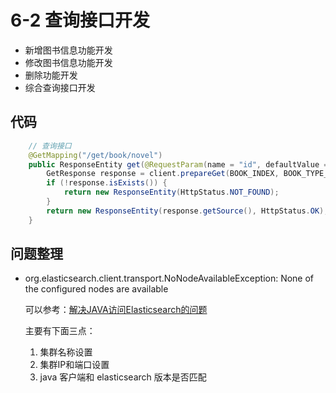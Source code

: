 # 6-2 查询接口开发

* 新增图书信息功能开发
* 修改图书信息功能开发
* 删除功能开发
* 综合查询接口开发

## 代码

```java
    // 查询接口
    @GetMapping("/get/book/novel")
    public ResponseEntity get(@RequestParam(name = "id", defaultValue = "") String id) {
        GetResponse response = client.prepareGet(BOOK_INDEX, BOOK_TYPE_NOVEL, id).get();
        if (!response.isExists()) {
            return new ResponseEntity(HttpStatus.NOT_FOUND);
        }
        return new ResponseEntity(response.getSource(), HttpStatus.OK);
    }
```

## 问题整理

* org.elasticsearch.client.transport.NoNodeAvailableException: None of the configured nodes are available

  可以参考：[解决JAVA访问Elasticsearch的问题](https://www.codelast.com/%E5%8E%9F%E5%88%9B-%E8%A7%A3%E5%86%B3java%E8%AE%BF%E9%97%AEelasticsearch%E7%9A%84%E9%97%AE%E9%A2%98%EF%BC%9Aorg-elasticsearch-client-transport-nonodeavailableexception-none-of-the-configured-nodes/)

  主要有下面三点：

  1. 集群名称设置
  2. 集群IP和端口设置
  3. java 客户端和 elasticsearch 版本是否匹配

